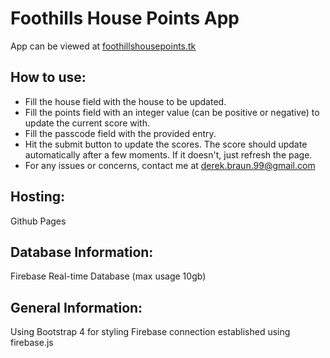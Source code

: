 # Foothills House Points App

App can be viewed at [foothillshousepoints.tk](foothillshousepoints.tk)

## How to use:
* Fill the house field with the house to be updated.
* Fill the points field with an integer value (can be positive or negative) to update the current score with.
* Fill the passcode field with the provided entry.
* Hit the submit button to update the scores. The score should update automatically after a few moments. If it doesn't, just refresh the page.
* For any issues or concerns, contact me at derek.braun.99@gmail.com

## Hosting:
Github Pages

## Database Information:
Firebase Real-time Database (max usage 10gb)

## General Information:
Using Bootstrap 4 for styling
Firebase connection established using firebase.js
